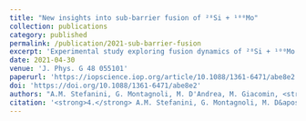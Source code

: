 ```yaml
---
title: "New insights into sub-barrier fusion of ²⁸Si + ¹⁰⁰Mo"
collection: publications
category: published
permalink: /publication/2021-sub-barrier-fusion
excerpt: 'Experimental study exploring fusion dynamics of ²⁸Si + ¹⁰⁰Mo below the Coulomb barrier.'
date: 2021-04-30
venue: 'J. Phys. G 48 055101'
paperurl: 'https://iopscience.iop.org/article/10.1088/1361-6471/abe8e2'
doi: 'https://doi.org/10.1088/1361-6471/abe8e2'
authors: "A.M. Stefanini, G. Montagnoli, M. D'Andrea, M. Giacomin, <strong>C. Dehman</strong> et al."
citation: '<strong>4.</strong> A.M. Stefanini, G. Montagnoli, M. D&apos;Andrea, M. Giacomin, <u>C. Dehman</u> et al. (2021). <small><strong>New insights into sub-barrier fusion of ²⁸Si + ¹⁰⁰Mo</strong></small>. <em>J. Phys. G <b>48</b> 055101</em>. (<a href="https://ui.adsabs.harvard.edu/abs/2021JPhG...48e5101S/abstract">ADS</a>, <a href="https://doi.org/10.1088/1361-6471/abe8e2">DOI</a>)'
---
```

